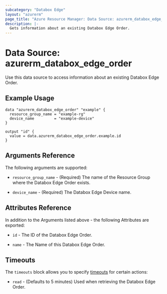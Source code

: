 ```yaml
---
subcategory: "Databox Edge"
layout: "azurerm"
page_title: "Azure Resource Manager: Data Source: azurerm_databox_edge_order"
description: |-
  Gets information about an existing Databox Edge Order.
---
```


# Data Source: azurerm_databox_edge_order

Use this data source to access information about an existing Databox Edge Order.

## Example Usage

```hcl
data "azurerm_databox_edge_order" "example" {
  resource_group_name = "example-rg"
  device_name         = "example-device"
}

output "id" {
  value = data.azurerm_databox_edge_order.example.id
}
```

## Arguments Reference

The following arguments are supported:

* `resource_group_name` - (Required) The name of the Resource Group where the Databox Edge Order exists.

* `device_name` - (Required) The Databox Edge Device name.

## Attributes Reference

In addition to the Arguments listed above - the following Attributes are exported: 

* `id` - The ID of the Databox Edge Order.

* `name` - The Name of this Databox Edge Order.

## Timeouts

The `timeouts` block allows you to specify [timeouts](https://www.terraform.io/docs/configuration/resources.html#timeouts) for certain actions:

* `read` - (Defaults to 5 minutes) Used when retrieving the Databox Edge Order.
